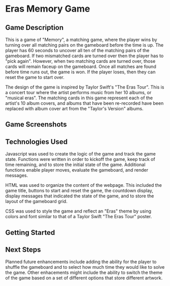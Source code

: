# Eras Memory Game

## Game Description
This is a game of "Memory", a matching game, where the player wins by turning over all matching pairs on the gameboard before the time is up. The player has 60 seconds to uncover all ten of the matching pairs of the gameboard. If two mismatched cards are turned over then the player has to "pick again". However, when two matching cards are turned over, those cards will remain faceup on the gameboard. Once all matches are found before time runs out, the game is won. If the player loses, then they can reset the game to start over.

The design of the game is inspired by Taylor Swift's "The Eras Tour". This is a concert tour where the artist performs music from her 10 albums, or "musical eras". The matching cards in this game represent each of the artist's 10 album covers, and albums that have been re-recorded have been replaced with album cover art from the "Taylor's Version" albums.

## Game Screenshots

## Technologies Used
Javascript was used to create the logic of the game and track the game state. Functions were written in order to kickoff the game, keep track of time remaining, and to store the initial state of the game. Additional functions enable player moves, evaluate the gameboard, and render messages.

HTML was used to organize the content of the webpage. This included the game title, buttons to start and reset the game, the countdown display, display messages that indicated the state of the game, and to store the layout of the gameboard grid.

CSS was used to style the game and reflect an "Eras" theme by using colors and font similar to that of a Taylor Swift "The Eras Tour" poster.

## Getting Started

## Next Steps
Planned future enhancements include adding the ability for the player to shuffle the gameboard and to select how much time they would like to solve the game. Other enhacements might include the ability to switch the theme of the game based on a set of different options that store different artwork.
